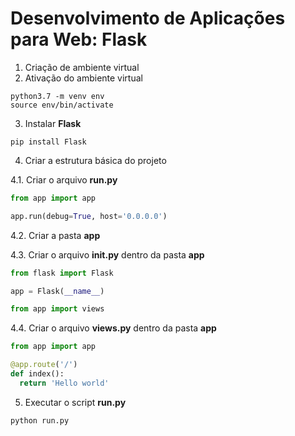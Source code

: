 # Desenvolvimento de Aplicações para Web: Flask

1. Criação de ambiente virtual
2. Ativação do ambiente virtual

```shell
python3.7 -m venv env
source env/bin/activate
```
3. Instalar **Flask**

```shell
pip install Flask
```

4. Criar a estrutura básica do projeto  

4.1. Criar o arquivo **run.py**

```python
from app import app

app.run(debug=True, host='0.0.0.0')
```

4.2. Criar a pasta **app**

4.3. Criar o arquivo **__init__.py** dentro da pasta **app**

```python
from flask import Flask

app = Flask(__name__)

from app import views
```

4.4. Criar o arquivo **views.py** dentro da pasta **app**

```python
from app import app

@app.route('/')
def index():
  return 'Hello world'
```

5. Executar o script **run.py**

```shell
python run.py
```
